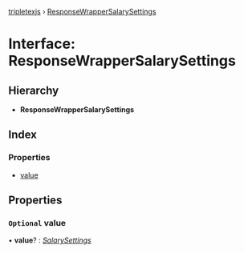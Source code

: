 [tripletexjs](../README.md) › [ResponseWrapperSalarySettings](responsewrappersalarysettings.md)

# Interface: ResponseWrapperSalarySettings

## Hierarchy

* **ResponseWrapperSalarySettings**

## Index

### Properties

* [value](responsewrappersalarysettings.md#optional-value)

## Properties

### `Optional` value

• **value**? : *[SalarySettings](../modules/salarysettings.md)*
